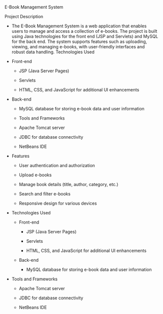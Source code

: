 E-Book Management System

Project Description

 - The E-Book Management System is a web application that enables users to manage and access a collection of e-books. The project is built using Java technologies for the front end (JSP and Servlets) and MySQL for the back end. The system supports features such as uploading, viewing, and managing e-books, with user-friendly interfaces and robust data handling.
Technologies Used

- Front-end

  - JSP (Java Server Pages)

  - Servlets

  - HTML, CSS, and JavaScript for additional UI enhancements

- Back-end

   - MySQL database for storing e-book data and user information
   
  -  Tools and Frameworks
   
   - Apache Tomcat server
   
   - JDBC for database connectivity
   
   - NetBeans IDE

- Features
  
  - User authentication and authorization

  - Upload e-books

  - Manage book details (title, author, category, etc.)

  - Search and filter e-books

  - Responsive design for various devices

- Technologies Used

  - Front-end

    - JSP (Java Server Pages)

    - Servlets

    - HTML, CSS, and JavaScript for additional UI enhancements

  - Back-end
      
      - MySQL database for storing e-book data and user information

 - Tools and Frameworks
   
   - Apache Tomcat server

   - JDBC for database connectivity

   - NetBeans IDE         
